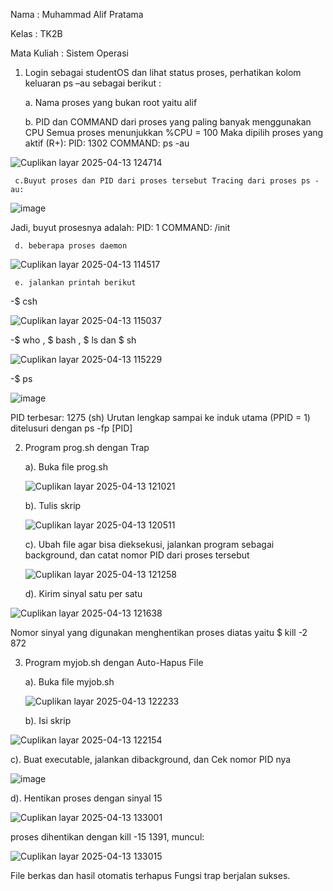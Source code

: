 Nama : Muhammad Alif Pratama

Kelas : TK2B

Mata Kuliah : Sistem Operasi

1.  Login sebagai studentOS dan lihat status proses, perhatikan kolom keluaran ps –au sebagai 
berikut :

     a. Nama proses yang bukan root yaitu alif

     b. PID dan COMMAND dari proses yang paling banyak menggunakan CPU Semua proses menunjukkan %CPU = 100 Maka dipilih proses yang aktif (R+): PID: 1302 COMMAND: ps -au

  ![Cuplikan layar 2025-04-13 124714](https://github.com/user-attachments/assets/0202d50a-38de-4989-87ce-28f77c0eceaa)


     c.Buyut proses dan PID dari proses tersebut Tracing dari proses ps -au:
 
 ![image](https://github.com/user-attachments/assets/2f7d4dd7-ee8e-484e-827d-761d35b16e3d)

Jadi, buyut prosesnya adalah: 
PID: 1   COMMAND: /init

     d. beberapa proses daemon 

  ![Cuplikan layar 2025-04-13 114517](https://github.com/user-attachments/assets/f0e06c04-2c65-4dcf-9ca2-8f57ef05efc9)

     e. jalankan printah berikut
  
  -$ csh
  
 ![Cuplikan layar 2025-04-13 115037](https://github.com/user-attachments/assets/b1f74178-bac7-422a-abee-cc2369d3de6f)

-$ who , $ bash , $ ls dan $ sh

![Cuplikan layar 2025-04-13 115229](https://github.com/user-attachments/assets/9d7aefec-3659-41c4-a1e4-2a6a6b544ee7)

-$ ps

![image](https://github.com/user-attachments/assets/7f6cccc1-3c10-40bc-b17e-284121e4865d)

PID terbesar: 1275 (sh) Urutan lengkap sampai ke induk utama (PPID = 1) ditelusuri dengan ps -fp [PID]

2. Program prog.sh dengan Trap

   a). Buka file prog.sh

   ![Cuplikan layar 2025-04-13 121021](https://github.com/user-attachments/assets/898b8e16-be55-4610-8807-0c926923c740)
 
   b). Tulis skrip

   ![Cuplikan layar 2025-04-13 120511](https://github.com/user-attachments/assets/7e6e19d2-1c63-417f-be40-04b8ba55caf3)

   c). Ubah file agar bisa dieksekusi, jalankan program sebagai background, dan catat nomor PID dari proses tersebut

   ![Cuplikan layar 2025-04-13 121258](https://github.com/user-attachments/assets/c1e9ebf9-2e4b-4bb7-a2db-285558bde671)

   d). Kirim sinyal satu per satu

![Cuplikan layar 2025-04-13 121638](https://github.com/user-attachments/assets/f2ddaf7a-5e59-470c-9cc1-acc1a5c913e1)
   
   Nomor sinyal yang digunakan menghentikan proses diatas yaitu $ kill -2 872

3. Program myjob.sh dengan Auto-Hapus File

   a). Buka file myjob.sh

   ![Cuplikan layar 2025-04-13 122233](https://github.com/user-attachments/assets/38d141a2-cdc0-4628-9d51-9eee68cee82c)

   b). Isi skrip

  ![Cuplikan layar 2025-04-13 122154](https://github.com/user-attachments/assets/cf0e65f5-5047-4930-89d6-7d6d2166fad6)


   c). Buat executable, jalankan dibackground, dan Cek nomor PID nya

  ![image](https://github.com/user-attachments/assets/b262befa-baa9-4b2d-96e8-650b5172d19d)

   d). Hentikan proses dengan sinyal 15 

   ![Cuplikan layar 2025-04-13 133001](https://github.com/user-attachments/assets/18c674c5-1d01-4b4e-b34d-b9a2d2dc88d2)
   
   proses dihentikan dengan kill -15 1391, muncul:
   
   ![Cuplikan layar 2025-04-13 133015](https://github.com/user-attachments/assets/c74a5cb9-1e35-4007-802d-c69a03ecd8ca)

File berkas dan hasil otomatis terhapus Fungsi trap berjalan sukses.


   


   

   




  

   




